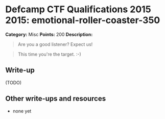 # Defcamp CTF Qualifications 2015 2015: emotional-roller-coaster-350

**Category:** Misc
**Points:** 200
**Description:**

>Are you a good listener? Expect us!

> This time you're the target. :-)


## Write-up

(TODO)

## Other write-ups and resources

* none yet
